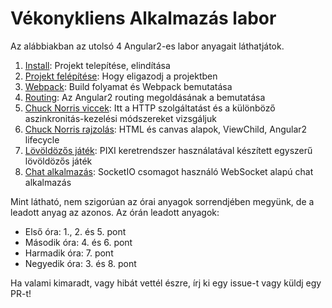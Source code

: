 # Vékonykliens Alkalmazás labor

Az alábbiakban az utolsó 4 Angular2-es labor anyagait láthatjátok.

1. [Install](1-install.md): Projekt telepítése, elindítása
2. [Projekt felépítése](2-project.md): Hogy eligazodj a projektben
3. [Webpack](3-webpack.md): Build folyamat és Webpack bemutatása
4. [Routing](4-routing.md): Az Angular2 routing megoldásának a bemutatása
5. [Chuck Norris viccek](5-joke-list.md): Itt a HTTP szolgáltatást és a különböző aszinkronitás-kezelési módszereket vizsgáljuk
6. [Chuck Norris rajzolás](6-chuck-draw.md): HTML és canvas alapok, ViewChild, Angular2 lifecycle
7. [Lövöldözős játék](7-chuck-game.md): PIXI keretrendszer használatával készített egyszerű lövöldözős játék
8. [Chat alkalmazás](8-chat.md): SocketIO csomagot használó WebSocket alapú chat alkalmazás

Mint látható, nem szigorúan az órai anyagok sorrendjében megyünk, de a leadott anyag az azonos. Az órán leadott anyagok:

- Első óra: 1., 2. és 5. pont
- Második óra: 4. és 6. pont
- Harmadik óra: 7. pont
- Negyedik óra: 3. és 8. pont

Ha valami kimaradt, vagy hibát vettél észre, írj ki egy issue-t vagy küldj egy PR-t!
